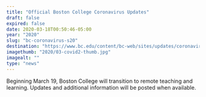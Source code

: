 ```yaml
---
title: "Official Boston College Coronavirus Updates"
draft: false
expired: false
date: 2020-03-18T00:50:46-05:00
year: "2020"
slug: "bc-coronavirus-s20"
destination: "https://www.bc.edu/content/bc-web/sites/updates/coronavirus.html"
imagethumb: "2020/03-covid2-thumb.jpg"
imagealt: ""
type: "news"
---
```


Beginning March 19, Boston College will transition to remote teaching and learning.  Updates and additional information will be posted when available.
